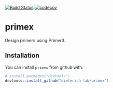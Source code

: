 
<!-- README.md is generated from README.Rmd. Please edit that file -->
[![Build Status](https://travis-ci.org/dieterich-lab/primex.svg?branch=dev)](https://travis-ci.org/dieterich-lab/primex.svg?branch=dev) [![codecov](https://codecov.io/gh/dieterich-lab/primex/branch/dev/graph/badge.svg)](https://codecov.io/gh/dieterich-lab/primex/)

primex
======

Design primers using Primer3.

Installation
------------

You can install `primex` from github with:

``` r
# install.packages("devtools")
devtools::install_github("dieterich-lab/primex")
```
